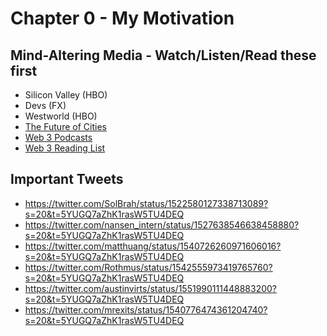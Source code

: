 # Chapter 0 - My Motivation
## Mind-Altering Media - Watch/Listen/Read these first
* Silicon Valley (HBO)
* Devs (FX)
* Westworld (HBO)
* [The Future of Cities](https://youtu.be/xOOWk5yCMMs)
* [Web 3 Podcasts](https://docs.google.com/spreadsheets/d/1aTjCVtdQfofUYBPtdvZQr1HtS23XchLHXFGqy-mnoCA/edit#gid=0)
* [Web 3 Reading List](https://medium.com/forbole/blockchain-101-reading-watching-listening-list-a7ee9395fba6)
## Important Tweets
* https://twitter.com/SolBrah/status/1522580127338713089?s=20&t=5YUGQ7aZhK1rasW5TU4DEQ
* https://twitter.com/nansen_intern/status/1527638546638458880?s=20&t=5YUGQ7aZhK1rasW5TU4DEQ
* https://twitter.com/matthuang/status/1540726260971606016?s=20&t=5YUGQ7aZhK1rasW5TU4DEQ
* https://twitter.com/Rothmus/status/1542555973419765760?s=20&t=5YUGQ7aZhK1rasW5TU4DEQ
* https://twitter.com/austinvirts/status/1551990111448883200?s=20&t=5YUGQ7aZhK1rasW5TU4DEQ
* https://twitter.com/mrexits/status/1540776474361204740?s=20&t=5YUGQ7aZhK1rasW5TU4DEQ
